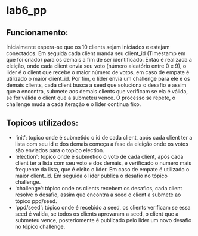 # lab6_pp

## Funcionamento:

Inicialmente espera-se que os 10 clients sejam iniciados e estejam conectados. Em seguida cada client manda seu client_id (Timestamp em que foi criado) para 
os demais a fim de ser identificado. Então é realizada a eleição, onde cada client envia seu voto (número aleatório entre 0 e 9), o lider é o client que recebe 
o maior número de votos, em caso de empate é utilizado o maior client_id. Por fim, o líder envia um challenge para ele e os demais clients, cada client busca a
seed que soluciona o desafio e assim que a encontra, submete aos demais clients que verificam se ela é válida, se for válida o client que a submeteu vence.
O processo se repete, o challenge muda a cada iteração e o líder continua fixo.

## Topicos utilizados:

- 'init': topico onde é submetido o id de cada client, após cada client ter a lista com seu id e dos demais começa a fase da eleição onde os votos são enviados para o topico election.
- 'election': topico onde é submetido o voto de cada client, após cada client ter a lista com seu voto e dos demais, é verificado o numero mais frequente da lista, que é eleito o líder.
Em caso de empate é utilizado o maior client_id. Em seguida o líder publica o desafio no tópico challenge.
- 'challenge': tópico onde os clients recebem os desafios, cada client resolve o desafio, assim que encontra a seed o client a submete ao tópico ppd/seed.
- 'ppd/seed': tópico onde é recebido a seed, os clients verificam se essa seed é valida, se todos os clients aprovaram a seed, o client que a submeteu vence, posteriomente é publicado pelo líder um novo desafio no tópico challenge.
